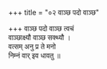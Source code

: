 +++
title = "०२ वाञ्छ पदो वाञ्छ"

+++
वाञ्छ पदो वाञ्छ त्वचं  
वाञ्छाक्ष्यौ वाञ्छ सक्थ्यौ ।  
वत्सम् अनु प्र ते मनो  
निम्नं वार् इव धावतु ॥